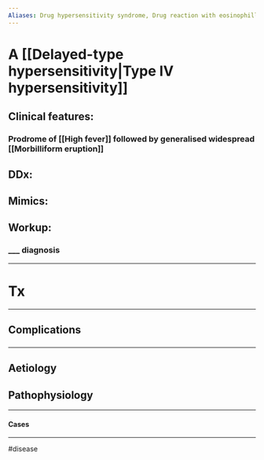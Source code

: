 ```yaml
---
Aliases: Drug hypersensitivity syndrome, Drug reaction with eosinophillia and systemic symptoms, 
---
```

# A [[Delayed-type hypersensitivity|Type IV hypersensitivity]]
## Clinical features:
### Prodrome of [[High fever]] followed by generalised widespread [[Morbilliform eruption]]
## DDx:
###
## Mimics:
###
## Workup:
### ___ diagnosis
---
# Tx

---
## Complications
###

---
## Aetiology
## Pathophysiology

---
#### Cases


---
#disease 